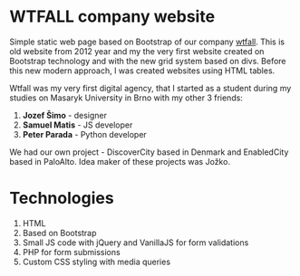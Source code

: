 # WTFALL company website

Simple static web page based on Bootstrap of our company
[wtfall](https://www.startitup.sk/svetlana-margetova-cez-vikendy-som-citala-knihy-o-algoritmoch/).
This is old website from 2012 year and my the very first website created on
Bootstrap technology and with the new grid system based on divs. Before this new
modern approach, I was created websites using HTML tables.

Wtfall was my very first digital agency, that I started as a student during my
studies on Masaryk University in Brno with my other 3 friends:

1. **Jozef Šimo** - designer
2. **Samuel Matis** - JS developer
3. **Peter Parada** - Python developer

We had our own project - DiscoverCity based in Denmark and EnabledCity based in
PaloAlto. Idea maker of these projects was Jožko.

# Technologies

1. HTML
2. Based on Bootstrap
3. Small JS code with jQuery and VanillaJS for form validations
4. PHP for form submissions
5. Custom CSS styling with media queries
